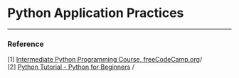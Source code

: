 # Python Application Practices



***
### Reference 
[1] [Intermediate Python Programming Course, freeCodeCamp.org](https://youtu.be/HGOBQPFzWKo)/  <br/>
[2] [Python Tutorial - Python for Beginners](https://youtu.be/_uQrJ0TkZlc) / <br/>
